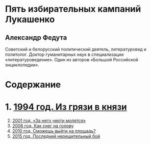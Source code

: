 # Пять избирательных кампаний Лукашенко

## Александр Федута

Советский и белорусский политический деятель, литературовед и политолог. Доктор гуманитарных наук в специализации «литературоведение». Один из авторов «Большой Российской энциклопедии». 

# Содержание

# 1. [1994 год. Из грязи в князи](./1.md)
2. [2001 год. «За него черти молятся»](./2.md)
3. [2006 год. Как снег на голову](./3.md)
4. [2010 год. Сможешь выйти на площадь?](./4.md)
5. [2015 год. Последний нерешительный бой](./5.md)
